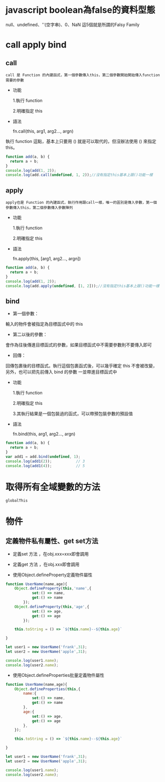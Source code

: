 #   javascript boolean為false的資料型態

null、undefined、''(空字串)、0、NaN 這5個就是所謂的Falsy Family

# call  apply   bind

##  call

    call 是 Function 的內建函式，第一個參數傳入this，第二個參數開始開始傳入function需要的參數

* 功能

    1.執行 function

    2.明確指定 this

* 語法

    fn.call(this, arg1, arg2..., argn)

執行 function 這點，基本上只要用 () 就是可以取代的，但沒辦法使用 () 來指定 this。

```javascript
function add(a, b) {
  return a + b;
}
console.log(add(1, 2));	
console.log(add.call(undefined, 1, 2));//沒有指定this基本上跟()功能一樣
```

##  apply

    apply也是 Function 的內建函式，執行作用跟call一樣，唯一的區別是傳入參數，第一個參數傳入this，第二個參數傳入參數陣列
    
* 功能

    1.執行 function

    2.明確指定 this

* 語法

    fn.apply(this, [arg1, arg2..., argn])

```javascript
function add(a, b) {
  return a + b;
}
console.log(add(1, 2));	
console.log(add.apply(undefined, [1, 2]));//沒有指定this基本上跟()功能一樣
```

##  bind

* 第一個參數：

輸入的物件會被指定為目標函式中的 this

* 第二以後的參數：

會作為往後傳進目標函式的參數，如果目標函式中不需要參數則不要傳入即可

* 回傳：

回傳包裹後的目標函式。執行這個包裹函式後，可以幾乎確定 this 不會被改變，另外，也可以把先前傳入 bind 的參數 一並帶進目標函式中

* 功能

    1.執行 function

    2.明確指定 this

    3.其執行結果是一個包裝過的函式，可以帶預包裝參數的預設值

* 語法

    fn.bind(this, arg1, arg2..., argn)

```javascript
function add(a, b) {
  return a + b;
}
var add1 = add.bind(undefined, 1);
console.log(add1(2));			// 3
console.log(add1(4));			// 5
```

#   取得所有全域變數的方法
```
globalThis
```

#   物件

##  定義物件私有屬性、get set方法

*   定義set 方法 ，在obj.xxx=xxx即會調用
*   定義get 方法 ，在obj.xxx即會調用

*   使用Object.defineProperty定義物件屬性

```javascript
function UserName(name,age){
    Object.defineProperty(this,'name',{
            set:() => name,
            get:() => name
        });
    Object.defineProperty(this,'age',{
            set:() => age,
            get:() => age
        });

    this.toString = () => `${this.name}--${this.age}`

}

let user1 = new UserName('frank',31);
let user2 = new UserName('apple',31);

console.log(user1.name);
console.log(user2.name);
```


*   使用Object.defineProperties批量定義物件屬性


```javascript
function UserName(name,age){
    Object.defineProperties(this,{
        name:{
            set:() => name,
            get:() => name
        },
        age:{
            set:() => age,
            get:() => age
        },
    });

    this.toString = () => `${this.name}--${this.age}`

}

let user1 = new UserName('frank',31);
let user2 = new UserName('apple',31);

console.log(user1.name);
console.log(user2.name);
```

